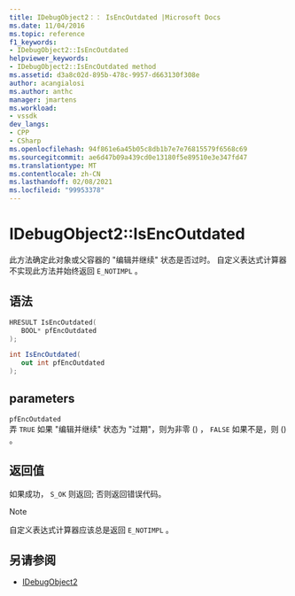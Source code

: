 ```yaml
---
title: IDebugObject2：： IsEncOutdated |Microsoft Docs
ms.date: 11/04/2016
ms.topic: reference
f1_keywords:
- IDebugObject2::IsEncOutdated
helpviewer_keywords:
- IDebugObject2::IsEncOutdated method
ms.assetid: d3a8c02d-895b-478c-9957-d663130f308e
author: acangialosi
ms.author: anthc
manager: jmartens
ms.workload:
- vssdk
dev_langs:
- CPP
- CSharp
ms.openlocfilehash: 94f861e6a45b05c8db1b7e7e76815579f6568c69
ms.sourcegitcommit: ae6d47b09a439cd0e13180f5e89510e3e347fd47
ms.translationtype: MT
ms.contentlocale: zh-CN
ms.lasthandoff: 02/08/2021
ms.locfileid: "99953378"
---
```

# <a name="idebugobject2isencoutdated"></a>IDebugObject2::IsEncOutdated
此方法确定此对象或父容器的 "编辑并继续" 状态是否过时。 自定义表达式计算器不实现此方法并始终返回 `E_NOTIMPL` 。

## <a name="syntax"></a>语法

```cpp
HRESULT IsEncOutdated(
   BOOL* pfEncOutdated
);
```

```csharp
int IsEncOutdated(
   out int pfEncOutdated
);
```

## <a name="parameters"></a>parameters
`pfEncOutdated`\
弄 `TRUE` 如果 "编辑并继续" 状态为 "过期"，则为非零 () ， `FALSE` 如果不是，则 () 。

## <a name="return-value"></a>返回值
 如果成功， `S_OK` 则返回; 否则返回错误代码。

> [!NOTE]
> 自定义表达式计算器应该总是返回 `E_NOTIMPL` 。

## <a name="see-also"></a>另请参阅
- [IDebugObject2](../../../extensibility/debugger/reference/idebugobject2.md)
